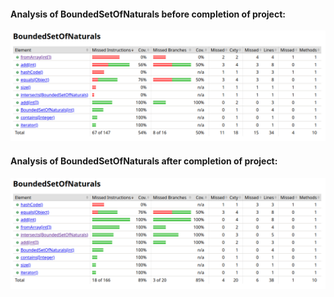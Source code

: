 #### Analysis of BoundedSetOfNaturals before completion of project:
![Analysis before completion of project](before.png)

#### Analysis of BoundedSetOfNaturals after completion of project:
![Analysis after completion of project](after.png)